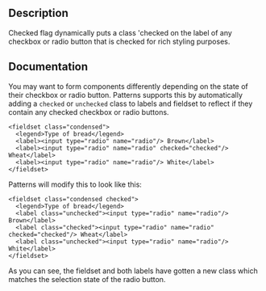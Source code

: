 ## Description

Checked flag dynamically puts a class 'checked on the label of any checkbox or
radio button that is checked for rich styling purposes.

## Documentation

You may want to form components differently depending on the state of
their checkbox or radio button. Patterns supports this by automatically
adding a `checked` or `unchecked` class to labels and fieldset to
reflect if they contain any checked checkbox or radio buttons.

    <fieldset class="condensed">
      <legend>Type of bread</legend>
      <label><input type="radio" name="radio"/> Brown</label>
      <label><input type="radio" name="radio" checked="checked"/> Wheat</label>
      <label><input type="radio" name="radio"/> White</label>
    </fieldset>

Patterns will modify this to look like this:

    <fieldset class="condensed checked">
      <legend>Type of bread</legend>
      <label class="unchecked"><input type="radio" name="radio"/> Brown</label>
      <label class="checked"><input type="radio" name="radio" checked="checked"/> Wheat</label>
      <label class="unchecked"><input type="radio" name="radio"/> White</label>
    </fieldset>

As you can see, the fieldset and both labels have gotten a new class
which matches the selection state of the radio button.

